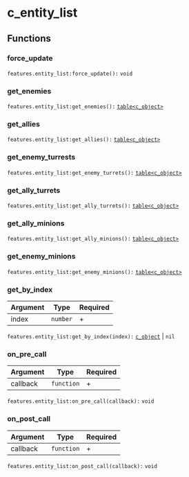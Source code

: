 # c\_entity\_list

## Functions

### force\_update

`features.entity_list:force_update():` `void`

### get\_enemies

`features.entity_list:get_enemies():` [`table<c_object>`](c\_object.md)

### get\_allies

`features.entity_list:get_allies():` [`table<c_object>`](c\_object.md)

### get\_enemy\_turrests

`features.entity_list:get_enemy_turrets():` [`table<c_object>`](c\_object.md)

### get\_ally\_turrets

`features.entity_list:get_ally_turrets():` [`table<c_object>`](c\_object.md)

### get\_ally\_minions

`features.entity_list:get_ally_minions():` [`table<c_object>`](c\_object.md)

### get\_enemy\_minions

`features.entity_list:get_enemy_minions():` [`table<c_object>`](c\_object.md)

### get\_by\_index

| Argument | Type     | Required |
| -------- | -------- | -------- |
| index    | `number` | +        |

`features.entity_list:get_by_index(index):` [`c_object`](c\_object.md) | `nil`

### on\_pre\_call

| Argument | Type       | Required |
| -------- | ---------- | -------- |
| callback | `function` | +        |

`features.entity_list:on_pre_call(callback):` `void`

### on\_post\_call

| Argument | Type       | Required |
| -------- | ---------- | -------- |
| callback | `function` | +        |

`features.entity_list:on_post_call(callback):` `void`
